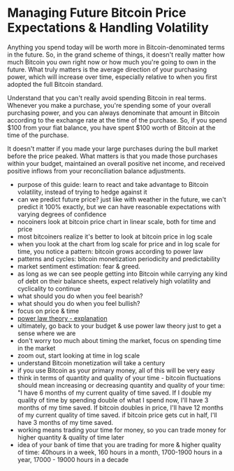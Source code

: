 # Managing Future Bitcoin Price Expectations & Handling Volatility

Anything you spend today will be worth more in Bitcoin-denominated terms in the future. So, in the grand scheme of things, it doesn't really matter how much Bitcoin you own right now or how much you're going to own in the future. What truly matters is the average direction of your purchasing power, which will increase over time, especially relative to when you first adopted the full Bitcoin standard.

Understand that you can't really avoid spending Bitcoin in real terms. Whenever you make a purchase, you're spending some of your overall purchasing power, and you can always denominate that amount in Bitcoin according to the exchange rate at the time of the purchase. So, if you spend $100 from your fiat balance, you have spent $100 worth of Bitcoin at the time of the purchase.

It doesn't matter if you made your large purchases during the bull market before the price peaked. What matters is that you made those purchases within your budget, maintained an overall positive net income, and received positive inflows from your reconciliation balance adjustments.

* purpose of this guide: learn to react and take advantage to Bitcoin volatility, instead of trying to hedge against it
* can we predict future price? just like with weather in the future, we can't predict it 100% exactly, but we can have reasonable expectations with varying degrees of confidence
* nocoiners look at bitcoin price chart in linear scale, both for time and price
* most bitcoiners realize it's better to look at bitcoin price in log scale
* when you look at the chart from log scale for price and in log scale for time, you notice a pattern: bitcoin grows according to power law
* patterns and cycles: bitcoin monetization periodicity and predictability
* market sentiment estimation: fear & greed.
* as long as we can see people getting into Bitcoin while carrying any kind of debt on their balance sheets, expect relatively high volatility and cyclicality to continue
* what should you do when you feel bearish?
* what should you do when you feel bullish?
* focus on price & time
* [power law theory - explanation](https://bitcoin.powerlaw.live/)
* ultimately, go back to your budget & use power law theory just to get a sense where we are
* don't worry too much about timing the market, focus on spending time in the market
* zoom out, start looking at time in log scale
* understand Bitcoin monetization will take a century
* if you use Bitcoin as your primary money, all of this will be very easy
* think in terms of quantity and quality of your time - bitcoin fluctuations should mean increasing or decreasing quantity and quality of your time: "I have 6 months of my current quality of time saved. If I double my quality of time by spending double of what I spend now, I'll have 3 months of my time saved. If bitcoin doubles in price, I'll have 12 months of my current quality of time saved. if bitcoin price gets cut in half, I'll have 3 months of my time saved.
* working means trading your time for money, so you can trade money for higher quantity & quality of time later
* idea of your bank of time that you are trading for more & higher quality of time: 40hours in a week, 160 hours in a month, 1700-1900 hours in a year, 17000 - 19000 hours in a decade
